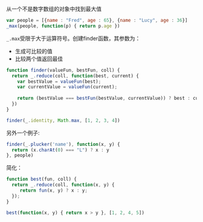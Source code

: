 从一个不是数字数组的对象中找到最大值

```javascript
var people = [{name : "Fred", age : 65}, {name : "Lucy", age : 36}]
_max(people, function(p) { return p.age })
```

`_.max`受限于大于运算符号。创建finder函数，其参数为：

* 生成可比较的值
* 比较两个值返回最佳

```javascript
function finder(valueFun, bestFun, coll) {
  return _.reduce(coll, function(best, current) {
    var bestValue = valueFun(best);
    var currentValue = valueFun(current);
    
    return (bestValue === bestFun(bestValue, currentValue)) ? best : current;
  })
}

finder(_.identity, Math.max, [1, 2, 3, 4])
```

另外一个例子:

```javascript
finder(_.plucker('name'), function(x, y) {
  return (x.charAt(0) === "L") ? x : y
}, people)
```

简化：

```javascript
function best(fun, coll) {
  return _.reduce(coll, function(x, y) {
     return fun(x, y) ? x : y;
  });
}

best(function(x, y) { return x > y }, [1, 2, 4, 5])
```
